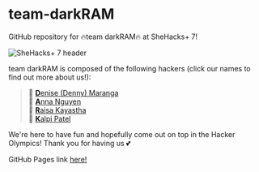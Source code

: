 # team-darkRAM
GitHub repository for 🔥team darkRAM🔥 at SheHacks+ 7!

![SheHacks+ 7 header](https://shehacks.ca/pictures/header.jpg "SheHacks+ 7 header (c) WiTS @ Western U")

team darkRAM is composed of the following hackers (click our names to find out more about us!):
> 🐸 [<b>D</b>enise (Denny) Maranga](DeniseMaranga.md)<br>
> 🌱 [<b>A</b>nna Nguyen](AnnaNguyen.md)<br>
> 🌸 [<b>R</b>aisa Kayastha](RaisaKayastha.md)<br>
> 🍂 [<b>K</b>alpi Patel](kalpi.md)

We're here to have fun and hopefully come out on top in the Hacker Olympics! Thank you for having us 💕

GitHub Pages link [here!](https://souceira.github.io/team-darkRAM/)